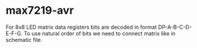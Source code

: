 max7219-avr
===========

For 8x8 LED matrix data registers bits are decoded in format DP-A-B-C-D-E-F-G. To use natural order of bits we need to connect matrix like in schematic file.